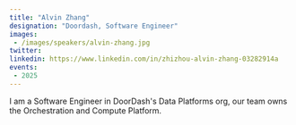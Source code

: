 ```yaml
---
title: "Alvin Zhang"
designation: "Doordash, Software Engineer"
images:
 - /images/speakers/alvin-zhang.jpg
twitter: 
linkedin: https://www.linkedin.com/in/zhizhou-alvin-zhang-03282914a
events:
 - 2025
---
```


I am a Software Engineer in DoorDash's Data Platforms org, our team owns the Orchestration and Compute Platform.